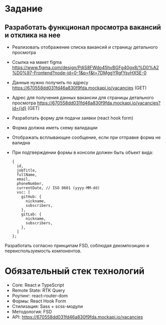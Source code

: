 # Задание

## Разработать функционал просмотра вакансий и отклика на нее

- Реализовать отображение списка вакансий и страницу детального просмотра
- Ссылка на макет figma https://www.figma.com/design/PdjS8FWdo45hvBGFg40gx8/%D0%A2%D0%97-Frontend?node-id=0-1&p=f&t=7DMggYRgfYsyHX5E-0
- Данные нужно получить по адресу https://670558dd031fd46a830f9fda.mockapi.io/vacancies (GET)
- Адрес для получения данных вакансии для страницы детального просмотра https://670558dd031fd46a830f9fda.mockapi.io/vacancies?id={id} (GET)
- Разработать форму для подачи заявки (react hook form)
- Форма должна иметь схему валидации
- Отображать всплывающее сообщение, если при отправке форма не валидна
- При подтверждении формы в консоли должен быть объект вида:

  ```
  {
    id,
    jobTitle,
    fullName,
    email,
    phoneNumber,
    currentDate, // ISO 8601 (yyyy-MM-dd)
    vsc: [
      gitHub: {
        nickname,
        subscribers,
      },
      gitLab: {
        nickname,
        subscribers,
      },
    ]
  };
  ```

Разработать согласно принципам FSD, соблюдая декомпозицию и переиспользуемость компонентов.

# Обязательный стек технологий

- Core: React и TypeScript
- Remote State: RTK Query
- Роутинг: react-router-dom
- Формы: React Hook Form
- Стилизация: Sass + scss-модули
- Методология: FSD
- API: https://670558dd031fd46a830f9fda.mockapi.io/vacancies
